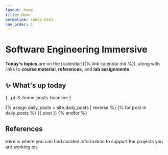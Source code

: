 ```yaml
---
layout: home
title: Home
permalink: index.html
nav_order: 1
---
```


# Software Engineering Immersive

**Today's topics** are on the [calendar]({% link calendar.md %}), along with links to **course material**, **references**, and **lab assignments**.

## ✨ What's up today

{: .pt-3 .home-posts-headline }

{% assign daily_posts = site.daily_posts | reverse %}
{% for post in daily_posts %}
{{ post }}
{% endfor %}

## References

Here is where you can find curated information to support the projects you are working on.
